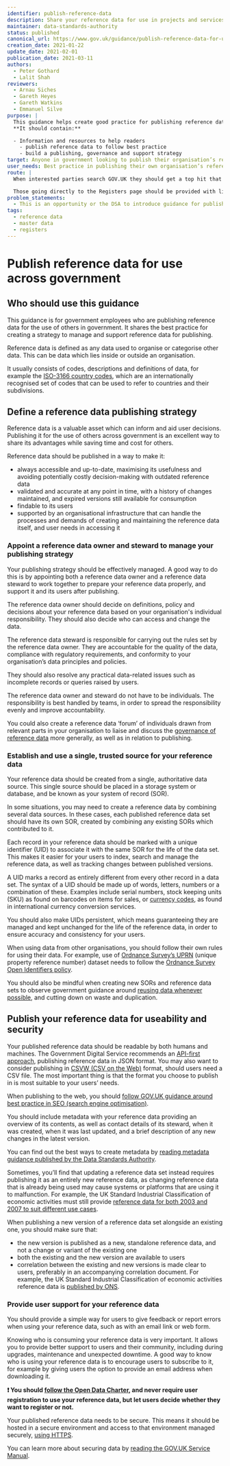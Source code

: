 ```yaml
---
identifier: publish-reference-data
description: Share your reference data for use in projects and services outside your organisation.
maintainer: data-standards-authority
status: published
canonical_url: https://www.gov.uk/guidance/publish-reference-data-for-use-across-government
creation_date: 2021-01-22
update_date: 2021-02-01
publication_date: 2021-03-11
authors:
  - Peter Gothard
  - Lalit Shah
reviewers:
  - Arnau Siches
  - Gareth Heyes
  - Gareth Watkins
  - Emmanuel Silve
purpose: |
  This guidance helps create good practice for publishing reference data across government in a useful form.
  **It should contain:**

  - Information and resources to help readers
    - publish reference data to follow best practice
    - build a publishing, governance and support strategy
target: Anyone in government looking to publish their organisation’s reference data for others to use
user_needs: Best practice in publishing their own organisation’s reference data for the use of others
route: |
  When interested parties search GOV.UK they should get a top hit that leads them to the DSA reference data guidance collection, and a second hit to the Registers page.

  Those going directly to the Registers page should be provided with links to find the DSA guidance.
problem_statements:
  - This is an opportunity or the DSA to introduce guidance for publishing reference data in government, in order to encourage organisations to begin managing and publishng their own data real estates rather than relying on centralised platforms managed by others.
tags:
  - reference data
  - master data
  - registers
---
```

# Publish reference data for use across government


## Who should use this guidance

This guidance is for government employees who are publishing reference data for the use of others in government. It shares the best practice for creating a strategy to manage and support reference data for publishing.

Reference data is defined as any data used to organise or categorise other data. This can be data which lies inside or outside an organisation.

It usually consists of codes, descriptions and definitions of data, for example the [ISO-3166 country codes], which are an internationally recognised set of codes that can be used to refer to countries and their subdivisions.

## Define a reference data publishing strategy

Reference data is a valuable asset which can inform and aid user decisions. Publishing it for the use of others across government is an excellent way to share its advantages while saving time and cost for others.

Reference data should be published in a way to make it:

* always accessible and up-to-date, maximising its usefulness and avoiding potentially costly decision-making with outdated reference data
* validated and accurate at any point in time, with a history of changes maintained, and expired versions still available for consumption
* findable to its users
* supported by an organisational infrastructure that can handle the processes and demands of creating and maintaining the reference data itself, and user needs in accessing it

### Appoint a reference data owner and steward to manage your publishing strategy

Your publishing strategy should be effectively managed. A good way to do this is by appointing both a reference data owner and a reference data steward to work together to prepare your reference data properly, and support it and its users after publishing.

The reference data owner should decide on definitions, policy and decisions about your reference data based on your organisation's individual responsibility. They should also decide who can access and change the data.

The reference data steward is responsible for carrying out the rules set by the reference data owner. They are accountable for the quality of the data, compliance with regulatory requirements, and conformity to your organisation’s data principles and policies.

They should also resolve any practical data-related issues such as incomplete records or queries raised by users.

The reference data owner and steward do not have to be individuals. The responsibility is best handled by teams, in order to spread the responsibility evenly and improve accountability.

You could also create a reference data ‘forum’ of individuals drawn from relevant parts in your organisation to liaise and discuss the [<u>governance of reference data</u>] more generally, as well as in relation to publishing.

### Establish and use a single, trusted source for your reference data

Your reference data should be created from a single, authoritative data source. This single source should be placed in a storage system or database, and be known as your system of record (SOR).

In some situations, you may need to create a reference data by combining several data sources. In these cases, each published reference data set should have its own SOR, created by combining any existing SORs which contributed to it.

Each record in your reference data should be marked with a unique identifier (UID) to associate it with the same SOR for the life of the data set. This makes it easier for your users to index, search and manage the reference data, as well as tracking changes between published versions.

A UID marks a record as entirely different from every other record in a data set. The syntax of a UID should be made up of words, letters, numbers or a combination of these. Examples include serial numbers, stock keeping units (SKU) as found on barcodes on items for sales, or [currency codes], as found in international currency conversion services.

You should also make UIDs persistent, which means guaranteeing they are managed and kept unchanged for the life of the reference data, in order to ensure accuracy and consistency for your users.

When using data from other organisations, you should follow their own rules for using their data. For example, use of [Ordnance Survey’s UPRN] (unique property reference number) dataset needs to follow the
[Ordnance Survey Open Identifiers policy].

You should also be mindful when creating new SORs and reference data sets to observe government guidance around [reusing data whenever possible], and cutting down on waste and duplication.

## Publish your reference data for useability and security

Your published reference data should be readable by both humans and machines. The Government Digital Service recommends an [API-first approach], publishing reference data in JSON format. You may also want to consider publishing in [CSVW (CSV on the Web)] format, should users need a CSV file. The most important thing is that the format you choose to publish in is most suitable to your users’ needs.

When publishing to the web, you should [follow GOV.UK guidance around best practice in SEO (search engine optimisation)].

You should include metadata with your reference data providing an overview of its contents, as well as contact details of its steward, when it was created, when it was last updated, and a brief description of any new changes in the latest version.

You can find out the best ways to create metadata by [reading metadata guidance published by the Data Standards Authority].

Sometimes, you’ll find that updating a reference data set instead requires publishing it as an entirely new reference data, as changing reference data that is already being used may cause systems or platforms that are using it to malfunction. For example, the UK Standard Industrial Classification of economic activities must still provide [reference data for both 2003 and 2007 to suit different use cases].

When publishing a new version of a reference data set alongside an existing one, you should make sure that:

* the new version is published as a new, standalone reference data, and not a change or variant of the existing one
* both the existing and the new version are available to users
* correlation between the existing and new versions is made clear to users, preferably in an accompanying correlation document. For example, the UK Standard Industrial Classification of economic activities reference data is [published by ONS].

### Provide user support for your reference data

You should provide a simple way for users to give feedback or report errors when using your reference data, such as with an email link or web form.

Knowing who is consuming your reference data is very important. It allows you to provide better support to users and their community, including during upgrades, maintenance and unexpected downtime. A good way to know who is using your reference data is to encourage users to subscribe to it, for example by giving users the option to provide an email address when downloading it.

**:exclamation: You should [follow the Open Data Charter], and never require user registration to use your reference data, but let users decide whether they want to register or not.**

Your published reference data needs to be secure. This means it should be hosted in a secure environment and access to that environment managed
securely, [using HTTPS].

You can learn more about securing data by [reading the GOV.UK Service Manual].



[ISO-3166 country codes]: https://www.iso.org/iso-3166-country-codes.html
[<u>governance of reference data</u>]: https://www.dataversity.net/what-is-data-governance/
[currency codes]: https://www.iso.org/iso-4217-currency-codes.html
[Ordnance Survey’s UPRN]: https://www.ordnancesurvey.co.uk/business-government/products/open-uprn
[Ordnance Survey Open Identifiers policy]: https://www.ordnancesurvey.co.uk/business-government/tools-support/open-mastermap-programme/open-id-policy
[reusing data whenever possible]: https://www.gov.uk/guidance/manage-your-data-for-access-and-reuse
[API-first approach]: https://www.gov.uk/government/collections/api-design-guidance
[CSVW (CSV on the Web)]: https://www.w3.org/TR/tabular-data-primer/
[follow GOV.UK guidance around best practice in SEO (search engine optimisation)]: https://www.gov.uk/government/publications/search-engine-optimisation-for-publishers-best-practice-guide/search-engine-optimisation-seo-for-data-publishers-best-practice-guide
[reading metadata guidance published by the Data Standards Authority]: https://www.gov.uk/guidance/record-information-about-data-sets-you-share-with-others#metadata-you-should-record
[reference data for both 2003 and 2007 to suit different use cases]: https://www.ons.gov.uk/methodology/classificationsandstandards/ukstandardindustrialclassificationofeconomicactivities/
[published by ONS]: https://www.ons.gov.uk/methodology/classificationsandstandards/ukstandardindustrialclassificationofeconomicactivities/uksic2007
[follow the Open Data Charter]: https://www.gov.uk/government/publications/open-data-charter
[using HTTPS]: https://www.gov.uk/service-manual/technology/using-https
[reading the GOV.UK Service Manual]: https://www.gov.uk/service-manual/technology/securing-your-information
